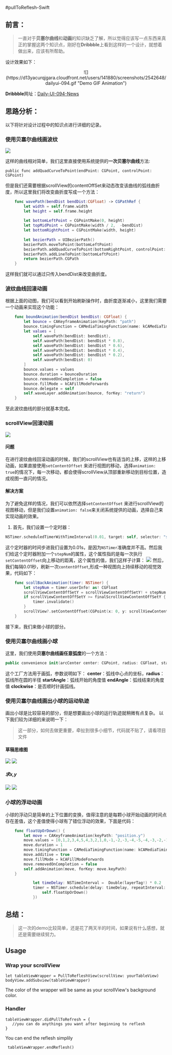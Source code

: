 #pullToReflesh-Swift
## 前言：
>一直对于**贝塞尔曲线**和**动画**的知识缺乏了解，所以觉得应该写一点东西来真正的掌握这两个知识点，刚好在**Dribbble**上看到这样的一个设计，就想着做出来，应该有所帮助。

设计效果如下：

<center>![](https://d13yacurqjgara.cloudfront.net/users/141880/screenshots/2542648/dailyui-094.gif "Demo GIF Animation")</center>

**Dribbble**网址：[Daily-UI-094-News](https://dribbble.com/shots/2542648-Daily-UI-094-News)

## 思路分析：
以下将针对设计过程中的知识点进行详细的记录。
### 使用贝塞尔曲线画波纹
![](http://r6.loli.io/uIvERv.png)

这样的曲线相对简单，我们这里直接使用系统提供的**一次贝塞尔曲线**方法:

``` 
public func addQuadCurveToPoint(endPoint: CGPoint, controlPoint: CGPoint)
```
但是我们还需要根据scrollView的contentOffSet来动态改变该曲线的弧线曲折度，所以这里我们将改变曲折度写成一个方法：

``` swift  
    func wavePath(bendDist bendDist:CGFloat) -> CGPathRef {
        let width = self.frame.width
        let height = self.frame.height
        
        let bottomLeftPoint = CGPointMake(0, height)
        let topMidPoint = CGPointMake(width / 2,  -bendDist)
        let bottomRightPoint = CGPointMake(width, height)
        
        let bezierPath = UIBezierPath()
        bezierPath.moveToPoint(bottomLeftPoint)
        bezierPath.addQuadCurveToPoint(bottomRightPoint, controlPoint: topMidPoint)
        bezierPath.addLineToPoint(bottomLeftPoint)
        return bezierPath.CGPath
    }

```

这样我们就可以通过只传入bendDist来改变曲折度。

### 波纹曲线回滚动画
根据上面的动图，我们可以看到开始刷新操作时，曲折度逐渐减小，这里我们需要一个动画来实现这个功能：

``` swift  
    func boundAnimation(bendDist bendDist: CGFloat) {
        let bounce = CAKeyframeAnimation(keyPath: "path")
        bounce.timingFunction = CAMediaTimingFunction(name: kCAMediaTimingFunctionEaseInEaseOut)
        let values = [
            self.wavePath(bendDist: bendDist),
            self.wavePath(bendDist: bendDist * 0.8),
            self.wavePath(bendDist: bendDist * 0.6),
            self.wavePath(bendDist: bendDist * 0.4),
            self.wavePath(bendDist: bendDist * 0.2),
            self.wavePath(bendDist: 0)
        ]
        bounce.values = values
        bounce.duration = bounceDuration
        bounce.removedOnCompletion = false
        bounce.fillMode = kCAFillModeForwards
        bounce.delegate = self
        self.waveLayer.addAnimation(bounce, forKey: "return")
    }
```

至此波纹曲线的部分就基本完成。

### scrollView回滚动画
![](http://ww2.sinaimg.cn/large/0060lm7Tgw1f1kouoq6suj31kw0dit91.jpg)
#### 问题
在进行波纹曲线回滚动画的时候，我们的scrollView也有适当的上移，这样的上移动画，如果直接使用`setContentOffset`  来进行视图的移动，选择`animation: true`的情况下，每一次移动，都会使得scrollView从顶部重新移动到目标位置，造成视图一直闪的情况。
#### 解决方案
为了避免这样的情况，我们可以依然选择`setContentOffset`  来进行scrollView的视图移动，但是我们设置`animation: false`来关闭系统提供的动画，选择自己来实现动画的效果。
1. 首先，我们设置一个定时器：

``` swift
NSTimer.scheduledTimerWithTimeInterval(0.01, target: self, selector: "scollBackAnimation:", userInfo:stepNum, repeats: true)
```

这个定时器的时间步进我们设置为0.01s，是因为`NSTimer`准确度并不高。然后我们给这个定时器附加一个`stepNum`的属性，这个属性指的是每一次执行`setContentOffset`向上移动的距离，这个属性的值，我们这样子计算：
![](http://7xrn7f.com1.z0.glb.clouddn.com/16-3-11/40473149.jpg)
然后，我们每隔0.01秒，刷新一次`contentOffset`,形成一种视图向上持续移动的视觉效果，代码如下：

``` swift
    func scollBackAnimation(timer: NSTimer) {
        let stepNum = timer.userInfo! as! CGFloat
        scrollViewContentOffSetY = scrollViewContentOffSetY! + stepNum
        if scrollViewContentOffSetY >= finalScrollViewContentOffSetY {
            timer.invalidate()
        }
        scrollView?.setContentOffset(CGPoint(x: 0, y: scrollViewContentOffSetY!), animated: false)
    }
```
接下来，我们来做小球的部分。
### 使用贝塞尔曲线画小球
这里，我们使用**贝塞尔曲线画任意弧度**的一个方法：

``` swift
public convenience init(arcCenter center: CGPoint, radius: CGFloat, startAngle: CGFloat, endAngle: CGFloat, clockwise: Bool)
```
这个工厂方法用于画弧，参数说明如下：
**center**：弧线中心点的坐标，**radius**：弧线所在圆的半径 **startAngle**：弧线开始的角度值 **endAngle**：弧线结束的角度值 **clockwise**：是否顺时针画弧线。
### 使用贝塞尔曲线画出小球的运动轨迹
画出小球是比较容易的部分，但是想要画出小球的运行轨迹就稍微有点复杂。
以下我们较为详细的来说明一下：
>这一部分，如何去做更重要，牵扯到很多小细节，代码就不贴了，请看项目文件

#### 草稿思维图
![](http://i4.tietuku.cn/04fe913127f6904e.jpg)
![](http://7xrn7f.com1.z0.glb.clouddn.com/16-3-11/96817311.jpg)
##### 求x,y
![](http://i4.tietuku.cn/8ccd608263376e9e.jpg)
![](http://7xrn7f.com1.z0.glb.clouddn.com/16-3-11/94836323.jpg)
### 小球的浮动动画
小球的浮动只是简单的上下位置的变换，值得注意的是每颗小球开始动画的时间点存在差值，这个差值使得小球有了错位浮动的效果，下面是代码：

``` swift
    func floatUpOrDown() {
        let move = CAKeyframeAnimation(keyPath: "position.y")
        move.values = [0,1,2,3,4,5,4,3,2,1,0,-1,-2,-3,-4,-5,-4,-3,-2,-1,0]
        move.duration = 1
        move.timingFunction = CAMediaTimingFunction(name: kCAMediaTimingFunctionLinear)
        move.additive = true
        move.fillMode = kCAFillModeForwards
        move.removedOnCompletion = false
        self.addAnimation(move, forKey: move.keyPath)
    }
``` 

``` swift
            let timeDelay: NSTimeInterval =  Double(layerTag!) * 0.2
            timer = NSTimer.schedule(delay: timeDelay, repeatInterval: 1, handler: { (timer) -> Void in
                self.floatUpOrDown()
            })
``` 
## 总结：
>这一次的demo比较简单，还是花了两天半的时间，如果说有什么感想，就还是需要继续努力。


## Usage

### Wrap your scrollView

``` 
let tableViewWrapper = PullToRefleshView(scrollView: yourTableView)
bodyView.addSubview(tableViewWrapper)
```
The color of the wrapper will be same as your scrollView's background color.


### Handler

``` 
tableViewWrapper.didPullToRefresh = {
   //you can do anythings you want after beginning to reflesh
}
```
You can end the reflesh simplily 

```
 tableViewWrapper.endReflesh()
```


